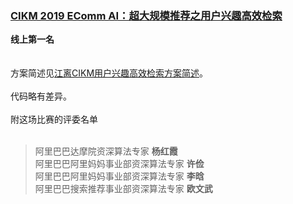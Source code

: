 ### [CIKM 2019 EComm AI：超大规模推荐之用户兴趣高效检索](https://tianchi.aliyun.com/competition/entrance/231721/introduction)
**线上第一名**<br/>
<br/><br/>
方案简述见[江离CIKM用户兴趣高效检索方案简述](http://jiangliclub.com/article?article_id=60)。<br/><br/>
代码略有差异。<br/><br/>
附这场比赛的评委名单<br/><br/>
>阿里巴巴达摩院资深算法专家 **杨红霞**<br/>
>阿里巴巴阿里妈妈事业部资深算法专家 **许俭**<br/>
>阿里巴巴阿里妈妈事业部资深算法专家 **李晗**<br/>
>阿里巴巴搜索推荐事业部资深算法专家 **欧文武**<br/>
